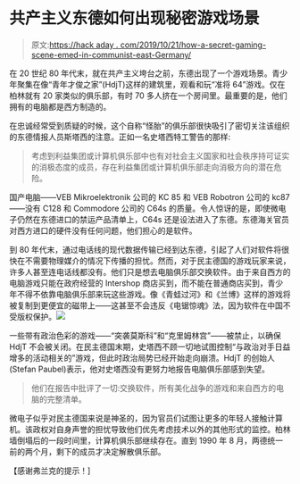 # 共产主义东德如何出现秘密游戏场景

> 原文:[https://hack aday . com/2019/10/21/how-a-secret-gaming-scene-emed-in-communist-east-Germany/](https://hackaday.com/2019/10/21/how-a-secret-gaming-scene-emerged-in-communist-east-germany/)

在 20 世纪 80 年代末，就在共产主义垮台之前，东德出现了一个游戏场景。青少年聚集在像“青年才俊之家”(HdjT)这样的建筑里，观看和玩“准将 64”游戏。仅在柏林就有 20 家类似的俱乐部，有时 70 多人挤在一个房间里。最重要的是，他们拥有的电脑都是西方制造的。

在忠诚经常受到质疑的时候，这个自称“怪胎”的俱乐部很快吸引了密切关注该组织的东德情报人员斯塔西的注意。正如一名史塔西特工警告的那样:

> 考虑到利益集团或计算机俱乐部中也有对社会主义国家和社会秩序持可证实的消极态度的成员，存在利益集团或计算机俱乐部走向消极方向的潜在危险。

国产电脑——VEB Mikroelektronik 公司的 KC 85 和 VEB Robotron 公司的 kc87——没有 C128 和 Commodore 公司的 C64s 的质量。令人惊讶的是，即使微电子仍然在东德进口的禁运产品清单上，C64s 还是设法进入了东德。东德海关官员对西方进口的硬件没有任何问题，他们担心的是软件。

到 80 年代末，通过电话线的现代数据传输已经到达东德，引起了人们对软件将很快在不需要物理媒介的情况下传播的担忧。然而，对于民主德国的游戏玩家来说，许多人甚至连电话线都没有。他们只是想去电脑俱乐部交换软件。由于来自西方的电脑游戏只能在政府经营的 Intershop 商店买到，而不能在普通商店买到，青少年不得不依靠电脑俱乐部来玩这些游戏。像《青蛙过河》和《兰博》这样的游戏将被复制到更便宜的磁带上——这甚至不会违反《电锯惊魂》法，因为软件在中国不受版权保护。![](../Images/677f90c775c83643015c24fd5c8f368a.png)

一些带有政治色彩的游戏——“突袭莫斯科”和“克里姆林宫”——被禁止，以确保 HdjT 不会被关闭。在民主德国末期，史塔西不顾一切地试图控制“与政治对手日益增多的活动相关的”游戏，但此时政治局势已经开始走向崩溃。HdjT 的创始人(Stefan Paubel)表示，他对史塔西没有更努力地报告电脑俱乐部感到失望。

> 他们在报告中批评了一切:交换软件，所有美化战争的游戏和来自西方的电脑的完整清单。

微电子似乎对民主德国来说是神圣的，因为官员们试图让更多的年轻人接触计算机。该政权对自身声誉的担忧导致他们优先考虑技术以外的其他形式的监控。柏林墙倒塌后的一段时间里，计算机俱乐部继续存在。直到 1990 年 8 月，两德统一前的两个月，剩下的成员才决定解散俱乐部。

【感谢弗兰克的提示！]